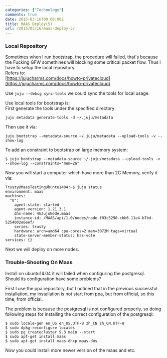 ```yaml
---
categories: ["Technology"]
comments: true
date: 2015-03-16T00:00:00Z
title: MAAS Deploy(5)
url: /2015/03/16/maas-deploy-5/
---
```


### Local Repository
Sometimes when I run bootstrap, the procedure will failed, that's because the Fucking GFW somethines will blocking some critical packet flow. Thus I have to setup the local repository.   
Refers to:    
[https://jujucharms.com/docs/howto-privatecloud](https://jujucharms.com/docs/howto-privatecloud)   

Use `juju --debug sync-tools` we could sync the tools for local usage.    

Use local tools for bootstrap is:    
First generate the tools under the specified directory:    

```
juju metadata generate-tools -d ~/.juju/metadata

```
Then use it via:    

```
juju bootstrap --metadata-source ~/.juju/metadata --upload-tools -v --show-log

```
To add an constraint to bootstrap on large memory system:     

```
$ juju bootstrap --metadata-source ~/.juju/metadata --upload-tools -v --show-log --constraints="mem=2G"

```
Now you will start a computer which have more than 2G Memory, verify it via:    

```
Trusty@MassTestingUbuntu1404:~$ juju status
environment: maas
machines:
  "0":
    agent-state: started
    agent-version: 1.21.3.1
    dns-name: 4GJujuNode.maas
    instance-id: /MAAS/api/1.0/nodes/node-f03c5290-cbb6-11e4-b7bd-5254002e6eef/
    series: trusty
    hardware: arch=amd64 cpu-cores=2 mem=3072M tags=virtual
    state-server-member-status: has-vote
services: {}

```
Next we will deploy on more nodes.   
### Trouble-Shooting On Maas
Install on ubuntu14.04 it will failed when configuring the postgresql.   
Should its configuration have some problems?     

First I use the ppa repository, but I noticed that in the previous successful installation, my installation is not start from ppa, but from official, so this time, from official.   

The problem is because the postgresql is not configured properly, so doing following steps for installing the correct configuration of the postgresql:    

```
$ sudo locale-gen en_US en_US.UTF-8 zh_CN zh_CN.UTF-8
$ sudo dpkg-reconfigure locales
$ sudo pg_createcluster 9.3 main --start
$ sudo apt-get install maas
$ sudo apt-get install maas-dhcp maas-dns

```
Now you could install more newer version of the maas and etc.    

